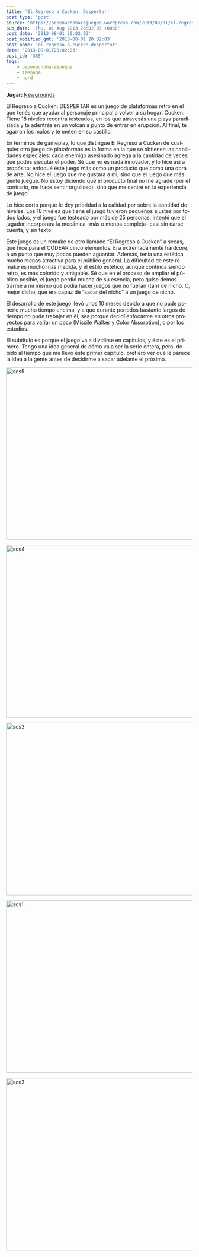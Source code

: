 ```yaml
---
title: 'El Regreso a Cucken: Despertar'
post_type: 'post'
source: 'https://pepenachohacejuegos.wordpress.com/2013/08/01/el-regreso-a-cucken-despertar/'
pub_date: 'Thu, 01 Aug 2013 20:02:03 +0000'
post_date: '2013-08-01 20:02:03'
post_modified_gmt: '2013-08-01 20:02:03'
post_name: 'el-regreso-a-cucken-despertar'
date: '2013-08-01T20:02:03'
post_id: '385'
tags:
    - pepenachohacejuegos
    - teenage
    - nerd
---
```

<p lang="es-ES"><strong>Jugar: </strong><a title="Newgrounds" href="http://www.newgrounds.com/portal/view/622381" target="_blank">Newgrounds</a></p>
<p lang="es-ES">El Regreso a Cucken: DESPERTAR es un juego de plataformas retro en el que tenés que ayudar al personaje principal a volver a su hogar: Cucken. Tiene 18 niveles recontra testeados, en los que atravesás una playa paradisíaca y te adentrás en un volcán a punto de entrar en erupción. Al final, te agarran los malos y te meten en su castillo.</p>
<p lang="es-ES">En términos de gameplay, lo que distingue El Regreso a Cucken de cualquier otro juego de plataformas es la forma en la que se obtienen las habilidades especiales: cada enemigo asesinado agrega a la cantidad de veces que podés ejecutar el poder. Sé que no es nada innovador, y lo hice así a propósito: enfoqué éste juego más como un producto que como una obra de arte. No hice el juego que me gustara a mi, sino que el juego que más gente juegue. No estoy diciendo que el producto final no me agrade (por el contrario, me hace sentir orgulloso), sino que me centré en la experiencia de juego.</p>
<p lang="es-ES">Lo hice corto porque le doy prioridad a la calidad por sobre la cantidad de niveles. Los 18 niveles que tiene el juego tuvieron pequeños ajustes por todos lados, y el juego fue testeado por más de 25 personas. Intenté que el jugador incorporara la mecánica -más o menos compleja- casi sin darse cuenta, y sin texto.</p>
<p lang="es-ES">Éste juego es un remake de otro llamado “El Regreso a Cucken” a secas, que hice para el CODEAR cinco elementos. Era extremadamente hardcore, a un punto que muy pocos pueden aguantar. Además, tenía una estética mucho menos atractiva para el público general. La dificultad de éste remake es mucho más medida, y el estilo estético, aunque continúa siendo retro, es más colorido y amigable. Sé que en el proceso de ampliar el público posible, el juego perdió mucha de su esencia, pero quise demostrarme a mí mismo que podía hacer juegos que no fueran (tan) de nicho. O, mejor dicho, que era capaz de “sacar del nicho” a un juego de nicho.</p>
<p lang="es-ES">El desarrollo de este juego llevó unos 10 meses debido a que no pude ponerle mucho tiempo encima, y a que durante períodos bastante largos de tiempo no pude trabajar en él, sea porque decidí enfocarme en otros proyectos para variar un poco (Missile Walker y Color Absorption), o por los estudios.</p>
<p lang="es-ES">El subtítulo es porque el juego va a dividirse en capítulos, y éste es el primero. Tengo una idea general de cómo va a ser la serie entera, pero, debido al tiempo que me llevó éste primer capítulo, prefiero ver qué le parece la idea a la gente antes de decidirme a sacar adelante el próximo.</p>
<p lang="es-ES"><a href="http://pepenachohacejuegos.files.wordpress.com/2013/07/scs5.png"><img class="aligncenter size-full wp-image-383" alt="scs5" src="http://pepenachohacejuegos.files.wordpress.com/2013/07/scs5.png" width="620" height="465" /></a></p>
<p lang="es-ES"><a href="http://pepenachohacejuegos.files.wordpress.com/2013/07/scs4.png"><img class="aligncenter size-full wp-image-382" alt="scs4" src="http://pepenachohacejuegos.files.wordpress.com/2013/07/scs4.png" width="620" height="465" /></a></p>
<p lang="es-ES"><a href="http://pepenachohacejuegos.files.wordpress.com/2013/07/scs3.png"><img class="aligncenter size-full wp-image-381" alt="scs3" src="http://pepenachohacejuegos.files.wordpress.com/2013/07/scs3.png" width="620" height="465" /></a></p>
<p lang="es-ES"><a href="http://pepenachohacejuegos.files.wordpress.com/2013/07/scs1.png"><img class="aligncenter size-full wp-image-380" alt="scs1" src="http://pepenachohacejuegos.files.wordpress.com/2013/07/scs1.png" width="620" height="465" /></a></p>
<p lang="es-ES"><a href="http://pepenachohacejuegos.files.wordpress.com/2013/07/scs2.png"><img class="aligncenter size-full wp-image-379" alt="scs2" src="http://pepenachohacejuegos.files.wordpress.com/2013/07/scs2.png" width="620" height="465" /></a></p>